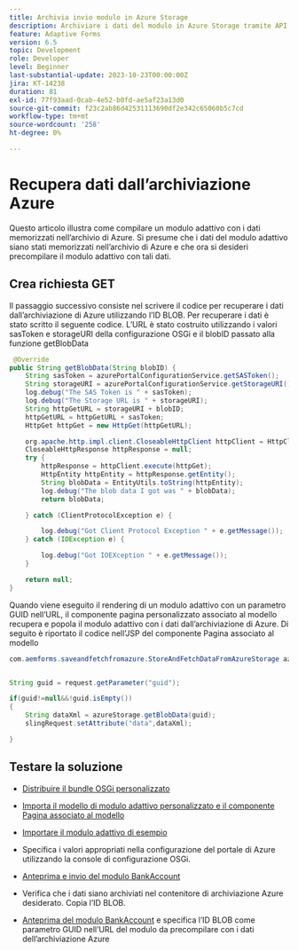 ```yaml
---
title: Archivia invio modulo in Azure Storage
description: Archiviare i dati del modulo in Azure Storage tramite API REST
feature: Adaptive Forms
version: 6.5
topic: Development
role: Developer
level: Beginner
last-substantial-update: 2023-10-23T00:00:00Z
jira: KT-14238
duration: 81
exl-id: 77f93aad-0cab-4e52-b0fd-ae5af23a13d0
source-git-commit: f23c2ab86d42531113690df2e342c65060b5c7cd
workflow-type: tm+mt
source-wordcount: '258'
ht-degree: 0%

---
```


# Recupera dati dall’archiviazione Azure

Questo articolo illustra come compilare un modulo adattivo con i dati memorizzati nell’archivio di Azure.
Si presume che i dati del modulo adattivo siano stati memorizzati nell’archivio di Azure e che ora si desideri precompilare il modulo adattivo con tali dati.

## Crea richiesta GET

Il passaggio successivo consiste nel scrivere il codice per recuperare i dati dall’archiviazione di Azure utilizzando l’ID BLOB. Per recuperare i dati è stato scritto il seguente codice. L’URL è stato costruito utilizzando i valori sasToken e storageURI della configurazione OSGi e il blobID passato alla funzione getBlobData

```java
 @Override
public String getBlobData(String blobID) {
    String sasToken = azurePortalConfigurationService.getSASToken();
    String storageURI = azurePortalConfigurationService.getStorageURI();
    log.debug("The SAS Token is " + sasToken);
    log.debug("The Storage URL is " + storageURI);
    String httpGetURL = storageURI + blobID;
    httpGetURL = httpGetURL + sasToken;
    HttpGet httpGet = new HttpGet(httpGetURL);

    org.apache.http.impl.client.CloseableHttpClient httpClient = HttpClientBuilder.create().build();
    CloseableHttpResponse httpResponse = null;
    try {
        httpResponse = httpClient.execute(httpGet);
        HttpEntity httpEntity = httpResponse.getEntity();
        String blobData = EntityUtils.toString(httpEntity);
        log.debug("The blob data I got was " + blobData);
        return blobData;

    } catch (ClientProtocolException e) {

        log.debug("Got Client Protocol Exception " + e.getMessage());
    } catch (IOException e) {

        log.debug("Got IOEXception " + e.getMessage());
    }

    return null;
}
```

Quando viene eseguito il rendering di un modulo adattivo con un parametro GUID nell’URL, il componente pagina personalizzato associato al modello recupera e popola il modulo adattivo con i dati dall’archiviazione di Azure.
Di seguito è riportato il codice nell’JSP del componente Pagina associato al modello

```java
com.aemforms.saveandfetchfromazure.StoreAndFetchDataFromAzureStorage azureStorage = sling.getService(com.aemforms.saveandfetchfromazure.StoreAndFetchDataFromAzureStorage.class);


String guid = request.getParameter("guid");

if(guid!=null&&!guid.isEmpty())
{
    String dataXml = azureStorage.getBlobData(guid);
    slingRequest.setAttribute("data",dataXml);

}
```

## Testare la soluzione

* [Distribuire il bundle OSGi personalizzato](./assets/SaveAndFetchFromAzure.core-1.0.0-SNAPSHOT.jar)

* [Importa il modello di modulo adattivo personalizzato e il componente Pagina associato al modello](./assets/store-and-fetch-from-azure.zip)

* [Importare il modulo adattivo di esempio](./assets/bank-account-sample-form.zip)

* Specifica i valori appropriati nella configurazione del portale di Azure utilizzando la console di configurazione OSGi.

* [Anteprima e invio del modulo BankAccount](http://localhost:4502/content/dam/formsanddocuments/azureportalstorage/bankaccount/jcr:content?wcmmode=disabled)

* Verifica che i dati siano archiviati nel contenitore di archiviazione Azure desiderato. Copia l’ID BLOB.

* [Anteprima del modulo BankAccount](http://localhost:4502/content/dam/formsanddocuments/azureportalstorage/bankaccount/jcr:content?wcmmode=disabled&amp;guid=dba8ac0b-8be6-41f2-9929-54f627a649f6) e specifica l’ID BLOB come parametro GUID nell’URL del modulo da precompilare con i dati dell’archiviazione Azure
